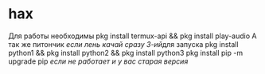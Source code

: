# hax
Для работы необходимы pkg install termux-api && pkg install play-audio
А так же питончик *если лень качай сразу 3-ий*для запуска
pkg install python1 && pkg install python2 && pkg install python3
pkg install pip
-m upgrade pip *если не работает и у вас старая версия*
